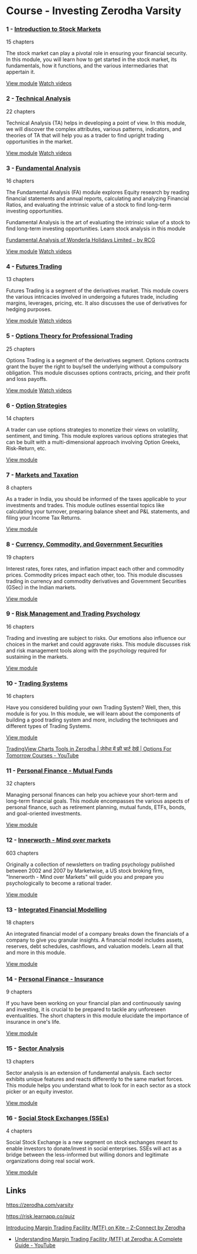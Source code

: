 # Course - Investing Zerodha Varsity

### 1 - [Introduction to Stock Markets](https://zerodha.com/varsity/module/introduction-to-stock-markets/)

15 chapters

The stock market can play a pivotal role in ensuring your financial security. In this module, you will learn how to get started in the stock market, its fundamentals, how it functions, and the various intermediaries that appertain it.

[View module](https://zerodha.com/varsity/module/introduction-to-stock-markets/) [Watch videos](https://zerodha.com/varsity/module/introduction-to-stock-markets-video-series/)

### 2 - [Technical Analysis](https://zerodha.com/varsity/module/technical-analysis/)

22 chapters

Technical Analysis (TA) helps in developing a point of view. In this module, we will discover the complex attributes, various patterns, indicators, and theories of TA that will help you as a trader to find upright trading opportunities in the market.

[View module](https://zerodha.com/varsity/module/technical-analysis/) [Watch videos](https://zerodha.com/varsity/module/technical-analysis-video-series/)

### 3 - [Fundamental Analysis](https://zerodha.com/varsity/module/fundamental-analysis/)

16 chapters

The Fundamental Analysis (FA) module explores Equity research by reading financial statements and annual reports, calculating and analyzing Financial Ratios, and evaluating the intrinsic value of a stock to find long-term investing opportunities.

Fundamental Analysis is the art of evaluating the intrinsic value of a stock to find long-term investing opportunities. Learn stock analysis in this module

[Fundamental Analysis of Wonderla Holidays Limited - by RCG](https://www.budgetiger.in/p/case-study-wonderla-holidays-limited)

[View module](https://zerodha.com/varsity/module/fundamental-analysis/) [Watch videos](https://zerodha.com/varsity/module/fundamental-analysis-2/)

### 4 - [Futures Trading](https://zerodha.com/varsity/module/futures-trading/)

13 chapters

Futures Trading is a segment of the derivatives market. This module covers the various intricacies involved in undergoing a futures trade, including margins, leverages, pricing, etc. It also discusses the use of derivatives for hedging purposes.

[View module](https://zerodha.com/varsity/module/futures-trading/) [Watch videos](https://zerodha.com/varsity/module/futures-trading-futures-trading/)

### 5 - [Options Theory for Professional Trading](https://zerodha.com/varsity/module/option-theory/)

25 chapters

Options Trading is a segment of the derivatives segment. Options contracts grant the buyer the right to buy/sell the underlying without a compulsory obligation. This module discusses options contracts, pricing, and their profit and loss payoffs.

[View module](https://zerodha.com/varsity/module/option-theory/) [Watch videos](https://zerodha.com/varsity/module/options-trading/)

### 6 - [Option Strategies](https://zerodha.com/varsity/module/option-strategies/)

14 chapters

A trader can use options strategies to monetize their views on volatility, sentiment, and timing. This module explores various options strategies that can be built with a multi-dimensional approach involving Option Greeks, Risk-Return, etc.

[View module](https://zerodha.com/varsity/module/option-strategies/)

### 7 - [Markets and Taxation](https://zerodha.com/varsity/module/markets-and-taxation/)

8 chapters

As a trader in India, you should be informed of the taxes applicable to your investments and trades. This module outlines essential topics like calculating your turnover, preparing balance sheet and P&L statements, and filing your Income Tax Returns.

[View module](https://zerodha.com/varsity/module/markets-and-taxation/)

### 8 - [Currency, Commodity, and Government Securities](https://zerodha.com/varsity/module/commodities-currency-government-securities/)

19 chapters

Interest rates, forex rates, and inflation impact each other and commodity prices. Commodity prices impact each other, too. This module discusses trading in currency and commodity derivatives and Government Securities (GSec) in the Indian markets.

[View module](https://zerodha.com/varsity/module/commodities-currency-government-securities/)

### 9 - [Risk Management and Trading Psychology](https://zerodha.com/varsity/module/risk-management/)

16 chapters

Trading and investing are subject to risks. Our emotions also influence our choices in the market and could aggravate risks. This module discusses risk and risk management tools along with the psychology required for sustaining in the markets.

[View module](https://zerodha.com/varsity/module/risk-management/)

### 10 - [Trading Systems](https://zerodha.com/varsity/module/trading-systems/)

16 chapters

Have you considered building your own Trading System? Well, then, this module is for you. In this module, we will learn about the components of building a good trading system and more, including the techniques and different types of Trading Systems.

[View module](https://zerodha.com/varsity/module/trading-systems/)

[TradingView Charts Tools in Zerodha | ज़ेरोधा में फ्री चार्ट देखें | Options For Tomorrow Courses - YouTube](https://www.youtube.com/watch?v=G7IjCzpt7Xc)

### 11 - [Personal Finance - Mutual Funds](https://zerodha.com/varsity/module/personalfinance/)

32 chapters

Managing personal finances can help you achieve your short-term and long-term financial goals. This module encompasses the various aspects of personal finance, such as retirement planning, mutual funds, ETFs, bonds, and goal-oriented investments.

[View module](https://zerodha.com/varsity/module/personalfinance/)

### 12 - [Innerworth - Mind over markets](https://zerodha.com/varsity/module/innerworth/)

603 chapters

Originally a collection of newsletters on trading psychology published between 2002 and 2007 by Marketwise, a US stock broking firm, "Innerworth - Mind over Markets" will guide you and prepare you psychologically to become a rational trader.

[View module](https://zerodha.com/varsity/module/innerworth/)

### 13 - [Integrated Financial Modelling](https://zerodha.com/varsity/module/financial-modelling/)

18 chapters

An integrated financial model of a company breaks down the financials of a company to give you granular insights. A financial model includes assets, reserves, debt schedules, cashflows, and valuation models. Learn all that and more in this module.

[View module](https://zerodha.com/varsity/module/financial-modelling/)

### 14 - [Personal Finance - Insurance](https://zerodha.com/varsity/module/insurance/)

9 chapters

If you have been working on your financial plan and continuously saving and investing, it is crucial to be prepared to tackle any unforeseen eventualities. The short chapters in this module elucidate the importance of insurance in one's life.

[View module](https://zerodha.com/varsity/module/insurance/)

### 15 - [Sector Analysis](https://zerodha.com/varsity/module/sector-analysis/)

13 chapters

Sector analysis is an extension of fundamental analysis. Each sector exhibits unique features and reacts differently to the same market forces. This module helps you understand what to look for in each sector as a stock picker or an equity investor.

[View module](https://zerodha.com/varsity/module/sector-analysis/)

### 16 - [Social Stock Exchanges (SSEs)](https://zerodha.com/varsity/module/social-stock-exchanges-sses/)

4 chapters

Social Stock Exchange is a new segment on stock exchanges meant to enable investors to donate/invest in social enterprises. SSEs will act as a bridge between the less-informed but willing donors and legitimate organizations doing real social work.

[View module](https://zerodha.com/varsity/module/social-stock-exchanges-sses/)

## Links

https://zerodha.com/varsity

https://risk.learnapp.co/quiz

[Introducing Margin Trading Facility (MTF) on Kite – Z-Connect by Zerodha](https://zerodha.com/z-connect/featured/introducing-margin-trade-funding-mtf-on-kite)

- [Understanding Margin Trading Facility (MTF) at Zerodha: A Complete Guide - YouTube](https://www.youtube.com/watch?v=AYDD5b14IUY)
